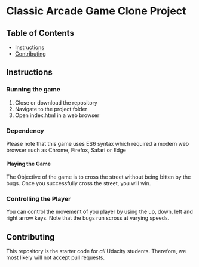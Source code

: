 # Classic Arcade Game Clone Project

## Table of Contents

- [Instructions](#instructions)
- [Contributing](#contributing)

## Instructions

### Running the game
1. Close or download the repository
2. Navigate to the project folder
3. Open index.html in a web browser

### Dependency
Please note that this game uses ES6 syntax which required a modern web browser such as Chrome, Firefox, Safari or Edge

#### Playing the Game
The Objective of the game is to cross the street without being bitten by the bugs. Once you successfully cross the street, you will win.

### Controlling the Player
You can control the movement of you player by using the up, down, left and right arrow keys. Note that the bugs run scross at varying speeds.

## Contributing

This repository is the starter code for _all_ Udacity students. Therefore, we most likely will not accept pull requests.

